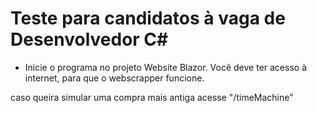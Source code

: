# Teste para candidatos à vaga de Desenvolvedor C#  


- Inicie o programa no projeto Website Blazor.
Você deve ter acesso à internet, para que o webscrapper funcione.

caso queira simular uma compra mais antiga acesse "/timeMachine"
